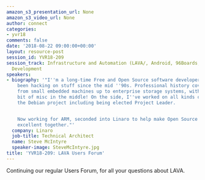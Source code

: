 ```yaml
---
amazon_s3_presentation_url: None
amazon_s3_video_url: None
author: connect
categories:
- yvr18
comments: false
date: '2018-08-22 09:00:00+00:00'
layout: resource-post
session_id: YVR18-209
session_track: Infrastructure and Automation (LAVA/, Android, 96Boards, Open Source
  Development
speakers:
- biography: '"I''m a long-time Free and Open Source software developer, and I''ve
    been hacking on stuff since the mid ''90s. Professional history covers the range
    from small embedded machines up to enterprise storage systems, with a healthy
    bit of misc in the middle! On the side, I''ve worked on all kinds of things in
    the Debian project including being elected Project Leader.


    Now working for ARM, seconded into Linaro to help make Open Source and ARM be
    excellent together."'
  company: Linaro
  job-title: Technical Architect
  name: Steve McIntyre
  speaker-image: SteveMcIntyre.jpg
title: 'YVR18-209: LAVA Users Forum'
---
```


Continuing our regular Users Forum, for all your questions about LAVA.